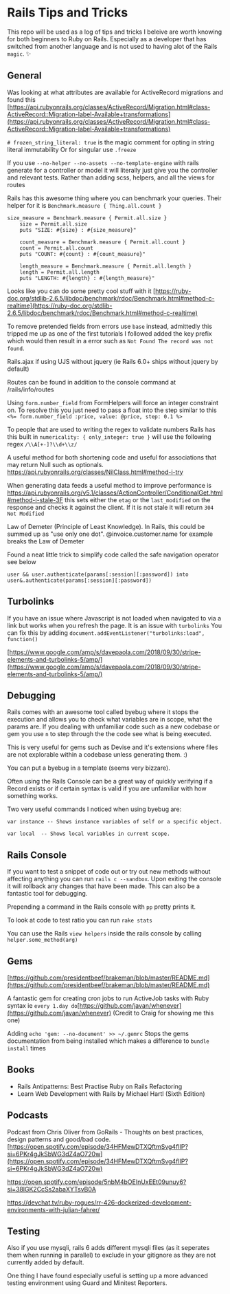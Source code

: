 # Rails Tips and Tricks

This repo will be used as a log of tips and tricks I beleive are worth knowing for both beginners to Ruby on Rails. Especially as a developer that has switched from another language and is not used to having alot of the Rails `magic`. ✨

## General

Was looking at what attributes are available for ActiveRecord migrations and found this [https://api.rubyonrails.org/classes/ActiveRecord/Migration.html#class-ActiveRecord::Migration-label-Available+transformations](https://api.rubyonrails.org/classes/ActiveRecord/Migration.html#class-ActiveRecord::Migration-label-Available+transformations)

`# frozen_string_literal: true` is the magic comment for opting in string literal immutability
Or for singular use `.freeze`

If you use `--no-helper --no-assets --no-template-engine` with rails generate for a controller or model it will literally just give you the controller and relevant tests.
Rather than adding scss, helpers, and all the views for routes

Rails has this awesome thing where you can benchmark your queries. Their helper for it is `Benchmark.measure { Thing.all.count }`

    size_measure = Benchmark.measure { Permit.all.size }
        size = Permit.all.size
        puts "SIZE: #{size} : #{size_measure}"
    
        count_measure = Benchmark.measure { Permit.all.count }
        count = Permit.all.count
        puts "COUNT: #{count} : #{count_measure}"
    
        length_measure = Benchmark.measure { Permit.all.length }
        length = Permit.all.length
        puts "LENGTH: #{length} : #{length_measure}"

Looks like you can do some pretty cool stuff with it [https://ruby-doc.org/stdlib-2.6.5/libdoc/benchmark/rdoc/Benchmark.html#method-c-realtime](https://ruby-doc.org/stdlib-2.6.5/libdoc/benchmark/rdoc/Benchmark.html#method-c-realtime)

To remove pretended fields from errors use `base` instead, admittedly this tripped me up as one of the first tutorials I 
followed added the key prefix which would then result in a error such as `Not Found The record was not found`.

Rails.ajax if using UJS without jquery (ie Rails 6.0+ ships without jquery by default)

Routes can be found in addition to the console command at /rails/info/routes

Using `form.number_field` from FormHelpers will force an integer constraint on.
To resolve this you just need to pass a float into the step similar to this `<%= form.number_field :price, value: @price, step: 0.1 %>`

To people that are used to writing the regex to validate numbers Rails has this built in `numericality: { only_integer: true }`
will use the following regex `/\\A[+-]?\\d+\\z/`

A useful method for both shortening code and useful for associations that may return Null such as optionals.
https://api.rubyonrails.org/classes/NilClass.html#method-i-try

When generating data feeds a useful method to improve performance is https://api.rubyonrails.org/v5.1/classes/ActionController/ConditionalGet.html#method-i-stale-3F
this sets either the `etag` or the `last_modified` on the response and checks it against the client. If it is not stale it will
return `304 Not Modified`

Law of Demeter (Principle of Least Knowledge). In Rails, this could be summed up as "use only one dot".  @invoice.customer.name for example breaks the Law of Demeter

Found a neat little trick to simplify code called the safe navigation operator see below

`user && user.authenticate(params[:session][:password]) into user&.authenticate(params[:session][:password])`

## Turbolinks

If you have an issue where Javascript is not loaded when navigated to via a link but works when you refresh the page. It is an issue with `turbolinks`
You can fix this by adding `document.addEventListener("turbolinks:load", function()`

[https://www.google.com/amp/s/davepaola.com/2018/09/30/stripe-elements-and-turbolinks-5/amp/](https://www.google.com/amp/s/davepaola.com/2018/09/30/stripe-elements-and-turbolinks-5/amp/)

## Debugging 

Rails comes with an awesome tool called byebug where it stops the execution and allows you to check what
variables are in scope, what the params are. If you dealing with unfamiliar code such as a new codebase or gem you use `n`
to step through the the code see what is being executed. 

This is very useful for gems such as Devise and it's extensions where files are not explorable within a codebase unless generating them. :)

You can put a byebug in a template (seems very bizzare).

Often using the Rails Console can be a great way of quickly verifying if a Record exists or if certain syntax is valid if you are unfamiliar
with how something works. 

Two very useful commands I noticed when using byebug are:

`var instance -- Shows instance variables of self or a specific object.`

`var local  -- Shows local variables in current scope.`

## Rails Console

If you want to test a snippet of code out or try out new methods without affecting anything you can run `rails c --sandbox`. 
Upon exiting the console it will rollback any changes that have been made. This can also be a fantastic tool for debugging.

Prepending a command in the Rails console with `pp` pretty prints it.

To look at code to test ratio you can run `rake stats`

You can use the Rails `view helpers` inside the rails console by calling `helper.some_method(arg)`

## Gems 

[https://github.com/presidentbeef/brakeman/blob/master/README.md](https://github.com/presidentbeef/brakeman/blob/master/README.md)

A fantastic gem for creating cron jobs to run ActiveJob tasks with Ruby syntax ie `every 1.day do`[https://github.com/javan/whenever](https://github.com/javan/whenever) (Credit to Craig for showing me this one)

Adding `echo 'gem: --no-document' >> ~/.gemrc`
Stops the gems documentation from being installed which makes a difference to `bundle install` times

## Books 

- Rails Antipatterns: Best Practise Ruby on Rails Refactoring
- Learn Web Development with Rails by Michael Hartl (Sixth Edition)

## Podcasts
Podcast from Chris Oliver from GoRails - Thoughts on best practices, design patterns and good/bad code.
[https://open.spotify.com/episode/34HFMewDTXQftmSvg4fIlP?si=6PKr4gJkSbWG3dZ4aO720w](https://open.spotify.com/episode/34HFMewDTXQftmSvg4fIlP?si=6PKr4gJkSbWG3dZ4aO720w)

https://open.spotify.com/episode/5nbM4bOEInUxEEt09unuy6?si=38lGK2CcSs2abaXYTsvB0A

https://devchat.tv/ruby-rogues/rr-426-dockerized-development-environments-with-julian-fahrer/

## Testing 

Also if you use mysqli, rails 6 adds different mysqli files (as it seperates them when running in parallel) to exclude in your gitignore 
as they are not currently added by default. 

One thing I have found especially useful is setting up a more advanced testing environment using Guard and Minitest Reporters.


